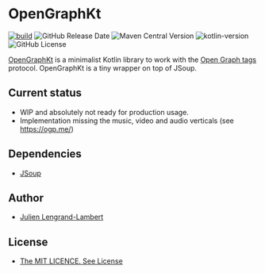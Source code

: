 # OpenGraphKt

[![build](https://github.com/jlengrand/OpenGraphKt/actions/workflows/gradle.yml/badge.svg)](https://github.com/simplex-chat/jlengrand/OpenGraphKt/workflows/gradle.yml)
![GitHub Release Date](https://img.shields.io/github/release-date/jlengrand/OpenGraphKt)
![Maven Central Version](https://img.shields.io/maven-central/v/fr.lengrand/opengraphkt)
![kotlin-version](https://img.shields.io/badge/kotlin-2.1.0-blue?logo=kotlin)
![GitHub License](https://img.shields.io/github/license/jlengrand/OpenGraphKt)


[OpenGraphKt](https://github.com/jlengrand/OpenGraphKt) is a minimalist Kotlin library to work with the [Open Graph tags](https://ogp.me/) protocol. 
OpenGraphKt is a tiny wrapper on top of JSoup. 

## Current status 

* WIP and absolutely not ready for production usage.
* Implementation missing the music, video and audio verticals (see https://ogp.me/)

## Dependencies

- [JSoup](https://jsoup.org/)

## Author

* [Julien Lengrand-Lambert](https://github.com/jlengrand)

## License

* [The MIT LICENCE. See License](./LICENSE)